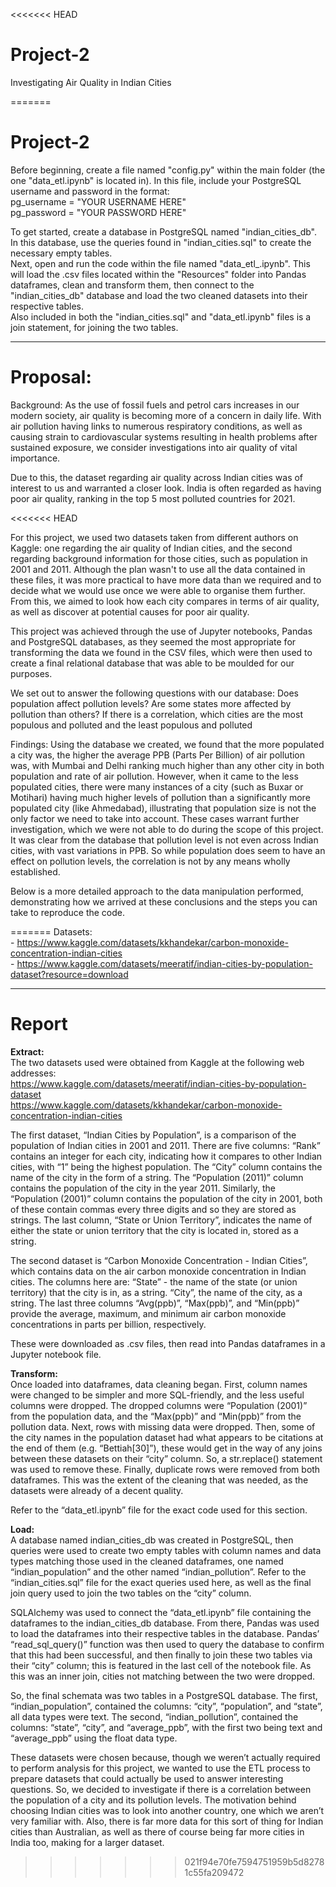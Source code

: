 <<<<<<< HEAD
# Project-2

Investigating Air Quality in Indian Cities


=======
# Project-2  
Before beginning, create a file named "config.py" within the main folder (the one "data_etl.ipynb" is located in). In this file, include your PostgreSQL username and password in the format:  
pg_username = "YOUR USERNAME HERE"  
pg_password = "YOUR PASSWORD HERE"  
  
To get started, create a database in PostgreSQL named "indian_cities_db". In this database, use the queries found in "indian_cities.sql" to create the necessary empty tables.  
Next, open and run the code within the file named "data_etl_.ipynb". This will load the .csv files located within the "Resources" folder into Pandas dataframes, clean and transform them, then connect to the "indian_cities_db" database and load the two cleaned datasets into their respective tables.  
Also included in both the "indian_cities.sql" and "data_etl.ipynb" files is a join statement, for joining the two tables.  
  
------------------------------------------------------------------------------  
  
# Proposal:



Background:
As the use of fossil fuels and petrol cars increases in our modern society, air quality is becoming more of a concern in daily life. With air pollution having links to numerous respiratory conditions, as well as causing strain to cardiovascular systems resulting in health problems after sustained exposure, we consider investigations into air quality of vital importance. 


Due to this, the dataset regarding air quality across Indian cities was of interest to us and warranted a closer look. India is often regarded as having poor air quality, ranking in the top 5 most polluted countries for 2021.

<<<<<<< HEAD

For this project, we used two datasets taken from different authors on Kaggle: one regarding the air quality of Indian cities, and the second regarding background information for those cities, such as population in 2001 and 2011. Although the plan wasn't to use all the data contained in these files, it was more practical to have more data than we required and to decide what we would use once we were able to organise them further. From this, we aimed to look how each city compares in terms of air quality, as well as discover at potential causes for poor air quality.


This project was achieved through the use of Jupyter notebooks, Pandas and PostgreSQL databases, as they seemed the most appropriate for transforming the data we found in the CSV files, which were then used to create a final relational database that was able to be moulded for our purposes.

We set out to answer the following questions with our database:
 	Does population affect pollution levels?
	Are some states more affected by pollution than others?
	If there is a correlation, which cities are the most populous and polluted and the least populous and polluted

Findings:
Using the database we created, we found that the more populated a city was, the higher the average PPB (Parts Per Billion) of air pollution was, with Mumbai and Delhi ranking much higher than any other city in both population and rate of air pollution. However, when it came to the less populated cities, there were many instances of a city (such as Buxar or Motihari) having much higher levels of pollution than a significantly more populated city (like Ahmedabad), illustrating that population size is not the only factor we need to take into account. These cases warrant further investigation, which we were not able to do during the scope of this project. It was clear from the database that pollution level is not even across Indian cities, with vast variations in PPB. So while population does seem to have an effect on pollution levels, the correlation is not by any means wholly established.


Below is a more detailed approach to the data manipulation performed, demonstrating how we arrived at these conclusions and the steps you can take to reproduce the code.


=======
Datasets:  
	- https://www.kaggle.com/datasets/kkhandekar/carbon-monoxide-concentration-indian-cities  
	- https://www.kaggle.com/datasets/meeratif/indian-cities-by-population-dataset?resource=download  
  
  
-------------------------------------------------------------------------  
  
# Report  
  
**Extract:**  
The two datasets used were obtained from Kaggle at the following web addresses:  
https://www.kaggle.com/datasets/meeratif/indian-cities-by-population-dataset  
https://www.kaggle.com/datasets/kkhandekar/carbon-monoxide-concentration-indian-cities  
  
The first dataset, “Indian Cities by Population”, is a comparison of the population of Indian cities in 2001 and 2011. There are five columns: “Rank” contains an integer for each city, indicating how it compares to other Indian cities, with “1” being the highest population. The “City” column contains the name of the city in the form of a string. The “Population (2011)” column contains the population of the city in the year 2011. Similarly, the “Population (2001)” column contains the population of the city in 2001, both of these contain commas every three digits and so they are stored as strings. The last column, “State or Union Territory”, indicates the name of either the state or union territory that the city is located in, stored as a string.  
  
The second dataset is “Carbon Monoxide Concentration - Indian Cities”, which contains data on the air carbon monoxide concentration in Indian cities. The columns here are: “State” - the name of the state (or union territory) that the city is in, as a string. “City”, the name of the city, as a string. The last three columns “Avg(ppb)”, “Max(ppb)”, and “Min(ppb)” provide the average, maximum, and minimum air carbon monoxide concentrations in parts per billion, respectively.  
  
These were downloaded as .csv files, then read into Pandas dataframes in a Jupyter notebook file.  
  
**Transform:**  
Once loaded into dataframes, data cleaning began. First, column names were changed to be simpler and more SQL-friendly, and the less useful columns were dropped. The dropped columns were “Population (2001)” from the population data, and the “Max(ppb)” and “Min(ppb)” from the pollution data. Next, rows with missing data were dropped. Then, some of the city names in the population dataset had what appears to be citations at the end of them (e.g. “Bettiah[30]”), these would get in the way of any joins between these datasets on their “city” column. So, a str.replace() statement was used to remove these. Finally, duplicate rows were removed from both dataframes. This was the extent of the cleaning that was needed, as the datasets were already of a decent quality.  
  
Refer to the “data_etl.ipynb” file for the exact code used for this section.  
  
**Load:**  
A database named indian_cities_db was created in PostgreSQL, then queries were used to create two empty tables with column names and data types matching those used in the cleaned dataframes, one named “indian_population” and the other named “indian_pollution”. Refer to the “indian_cities.sql” file for the exact queries used here, as well as the final join query used to join the two tables on the “city” column.  
  
SQLAlchemy was used to connect the “data_etl.ipynb” file containing the dataframes to the indian_cities_db database. From there, Pandas was used to load the dataframes into their respective tables in the database. Pandas’ “read_sql_query()” function was then used to query the database to confirm that this had been successful, and then finally to join these two tables via their “city” column; this is featured in the last cell of the notebook file. As this was an inner join, cities not matching between the two were dropped.  
  
So, the final schemata was two tables in a PostgreSQL database. The first, “indian_population”, contained the columns: “city”, “population”, and “state”, all data types were text. The second, “indian_pollution”, contained the columns: “state”, “city”, and “average_ppb”, with the first two being text and “average_ppb” using the float data type.  
  
These datasets were chosen because, though we weren’t actually required to perform analysis for this project, we wanted to use the ETL process to prepare datasets that could actually be used to answer interesting questions. So, we decided to investigate if there is a correlation between the population of a city and its pollution levels. The motivation behind choosing Indian cities was to look into another country, one which we aren’t very familiar with. Also, there is far more data for this sort of thing for Indian cities than Australian, as well as there of course being far more cities in India too, making for a larger dataset.  
  
>>>>>>> 021f94e70fe7594751959b5d82781c55fa209472

